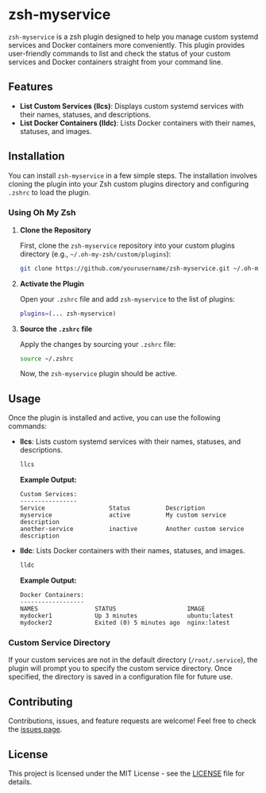 # zsh-myservice

`zsh-myservice` is a zsh plugin designed to help you manage custom systemd services and Docker containers more conveniently. This plugin provides user-friendly commands to list and check the status of your custom services and Docker containers straight from your command line.

## Features

- **List Custom Services (llcs)**: Displays custom systemd services with their names, statuses, and descriptions.
- **List Docker Containers (lldc)**: Lists Docker containers with their names, statuses, and images.

## Installation

You can install `zsh-myservice` in a few simple steps. The installation involves cloning the plugin into your Zsh custom plugins directory and configuring `.zshrc` to load the plugin.

### Using Oh My Zsh

1. **Clone the Repository**

   First, clone the `zsh-myservice` repository into your custom plugins directory (e.g., `~/.oh-my-zsh/custom/plugins`):

   ```sh
   git clone https://github.com/yourusername/zsh-myservice.git ~/.oh-my-zsh/custom/plugins/zsh-myservice
   ```

2. **Activate the Plugin**

   Open your `.zshrc` file and add `zsh-myservice` to the list of plugins:

   ```sh
   plugins=(... zsh-myservice)
   ```

3. **Source the `.zshrc` file**

   Apply the changes by sourcing your `.zshrc` file:

   ```sh
   source ~/.zshrc
   ```

   Now, the `zsh-myservice` plugin should be active.

## Usage

Once the plugin is installed and active, you can use the following commands:

- **llcs**: Lists custom systemd services with their names, statuses, and descriptions.

  ```sh
  llcs
  ```

  **Example Output:**

  ```
  Custom Services:
  ----------------
  Service                  Status          Description
  myservice                active          My custom service description
  another-service          inactive        Another custom service description
  ```

- **lldc**: Lists Docker containers with their names, statuses, and images.

  ```sh
  lldc
  ```

  **Example Output:**

  ```
  Docker Containers:
  ------------------
  NAMES                STATUS                    IMAGE
  mydocker1            Up 3 minutes              ubuntu:latest
  mydocker2            Exited (0) 5 minutes ago  nginx:latest
  ```

### Custom Service Directory

If your custom services are not in the default directory (`/root/.service`), the plugin will prompt you to specify the custom service directory. Once specified, the directory is saved in a configuration file for future use.

## Contributing

Contributions, issues, and feature requests are welcome! Feel free to check the [issues page](https://github.com/yourusername/zsh-myservice/issues).

## License

This project is licensed under the MIT License - see the [LICENSE](LICENSE) file for details.